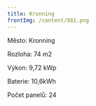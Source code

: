 ```yaml
---
title: Kronning
frontImg: /content/881.png
---
```

Město: Kronning

Rozloha: 74 m2

Výkon: 9,72 kWp

Baterie:  10,6kWh

Počet panelů: 24